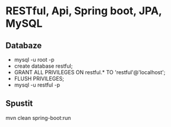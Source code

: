 # RESTful, Api, Spring boot, JPA, MySQL

## Databaze
- mysql -u root -p
- create database restful;
- GRANT ALL PRIVILEGES ON restful.* TO 'restful'@'localhost';
- FLUSH PRIVILEGES;
- mysql -u restful -p

## Spustit
mvn clean spring-boot:run
